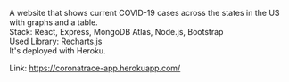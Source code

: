 A website that shows current COVID-19 cases across the states in the US with graphs and a table. <br/>
Stack: React, Express, MongoDB Atlas, Node.js, Bootstrap <br/>
Used Library: Recharts.js <br/>
It's deployed with Heroku. <br/>

Link: https://coronatrace-app.herokuapp.com/
